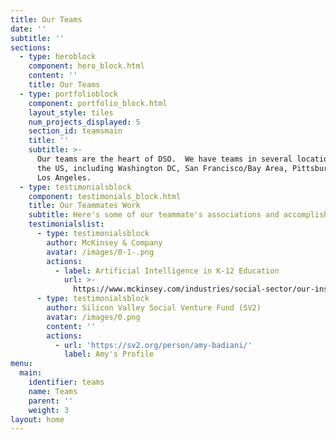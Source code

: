 ```yaml
---
title: Our Teams
date: ''
subtitle: ''
sections:
  - type: heroblock
    component: hero_block.html
    content: ''
    title: Our Teams
  - type: portfolioblock
    component: portfolio_block.html
    layout_style: tiles
    num_projects_displayed: 5
    section_id: teamsmain
    title: ''
    subtitle: >-
      Our teams are the heart of DSO.  We have teams in several locations around
      the US, including Washington DC, San Francisco/Bay Area, Pittsburgh and
      Los Angeles.
  - type: testimonialsblock
    component: testimonials_block.html
    title: Our Teammates Work
    subtitle: Here's some of our teammate's associations and accomplishments
    testimonialslist:
      - type: testimonialsblock
        author: McKinsey & Company
        avatar: /images/0-1-.png
        actions:
          - label: Artificial Intelligence in K-12 Education
            url: >-
              https://www.mckinsey.com/industries/social-sector/our-insights/how-artificial-intelligence-will-impact-k-12-teachers
      - type: testimonialsblock
        author: Silicon Valley Social Venture Fund (SV2)
        avatar: /images/0.png
        content: ''
        actions:
          - url: 'https://sv2.org/person/amy-badiani/'
            label: Amy's Profile
menu:
  main:
    identifier: teams
    name: Teams
    parent: ''
    weight: 3
layout: home
---
```

